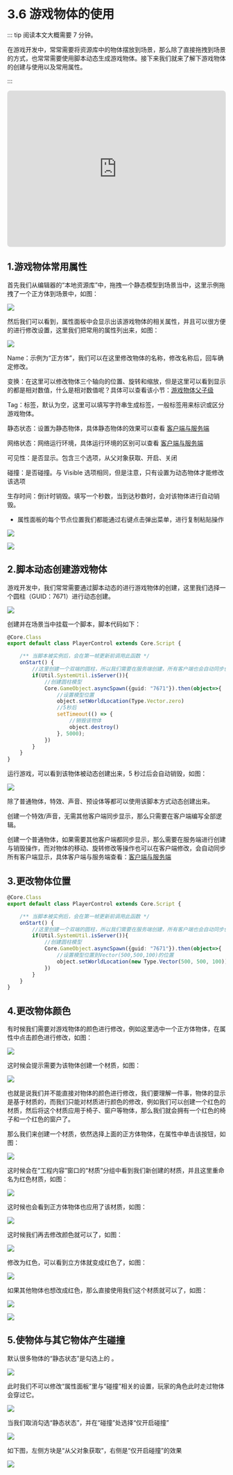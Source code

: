 # 3.6 游戏物体的使用

::: tip 阅读本文大概需要 7 分钟。

在游戏开发中，常常需要将资源库中的物体摆放到场景，那么除了直接拖拽到场景的方式，也常常需要使用脚本动态生成游戏物体。接下来我们就来了解下游戏物体的创建与使用以及常用属性。

::: 

<iframe sandbox="allow-scripts allow-downloads allow-same-origin allow-popups allow-presentation allow-forms" frameborder="0" draggable="false" allowfullscreen="" allow="encrypted-media;" referrerpolicy="" aha-samesite="" class="iframe-loaded" src=" https://player.bilibili.com/player.html?aid=948268391&bvid=BV1Qs4y1x74M&cid=978207163&page=1" style="border-radius: 7px; width: 100%; height: 360px;"></iframe>

## 1.游戏物体常用属性

首先我们从编辑器的“本地资源库”中，拖拽一个静态模型到场景当中，这里示例拖拽了一个正方体到场景中，如图：

![](https://wstatic-a1.233leyuan.com/productdocs/static/boxcni8UZ3YH3frq6HY4iGchL8b.png)

然后我们可以看到，属性面板中会显示出该游戏物体的相关属性，并且可以很方便的进行修改设置，这里我们把常用的属性列出来，如图：

![](https://wstatic-a1.233leyuan.com/productdocs/static/boxcnlC6Q4Tr4iSwlMCmvU4eZTf.png)

Name：示例为“正方体”，我们可以在这里修改物体的名称，修改名称后，回车确定修改。

变换：在这里可以修改物体三个轴向的位置、旋转和缩放，但是这里可以看到显示的都是相对数值，什么是相对数值呢？具体可以查看该小节：[游戏物体父子级](https://meta.feishu.cn/wiki/wikcnCcISRFpHTzK1K0HWOHmpTc)

Tag：标签，默认为空，这里可以填写字符串生成标签，一般标签用来标识或区分游戏物体。

静态状态：设置为静态物体，具体静态物体的效果可以查看 [客户端与服务端](https://learning.ark.online/md/2.2.html)

网络状态：网络运行环境，具体运行环境的区别可以查看 [客户端与服务端](https://learning.ark.online/md/2.2.html)

可见性：是否显示。包含三个选项，从父对象获取、开启、关闭

碰撞：是否碰撞。与 Visible 选项相同，但是注意，只有设置为动态物体才能修改该选项

生存时间：倒计时销毁。填写一个秒数，当到达秒数时，会对该物体进行自动销毁。

- 属性面板的每个节点位置我们都能通过右键点击弹出菜单，进行复制粘贴操作

![](https://wstatic-a1.233leyuan.com/productdocs/static/boxcnZhvQwppfP2b90UVaosMHOe.png)

![](https://wstatic-a1.233leyuan.com/productdocs/static/boxcnuVQ8fGJAWlbjKiUug0a9Of.png)

## 2.脚本动态创建游戏物体

游戏开发中，我们常常需要通过脚本动态的进行游戏物体的创建，这里我们选择一个圆柱（GUID：7671）进行动态创建。

![](https://wstatic-a1.233leyuan.com/productdocs/static/boxcntJVFk5ZtPaLS3tcdaY4Xxb.png)

创建并在场景当中挂载一个脚本，脚本代码如下：

```ts
@Core.Class
export default class PlayerControl extends Core.Script {

    /** 当脚本被实例后，会在第一帧更新前调用此函数 */
    onStart() {   
        //这里创建一个双端的圆柱，所以我们需要在服务端创建，所有客户端也会自动同步创建
        if(Util.SystemUtil.isServer()){
            //创建圆柱模型
            Core.GameObject.asyncSpawn({guid: "7671"}).then(object=>{
                //设置模型位置
                object.setWorldLocation(Type.Vector.zero)
                //5秒后
                setTimeout(() => {
                    //销毁该物体
                    object.destroy()
                }, 5000);
            })
        }
    }
}
```

运行游戏，可以看到该物体被动态创建出来，5 秒过后会自动销毁，如图：

![](https://wstatic-a1.233leyuan.com/productdocs/static/boxcniGvCIowojlMfcO9qkN0Tmc.png)

除了普通物体，特效、声音、预设体等都可以使用该脚本方式动态创建出来。

创建一个特效/声音，无需其他客户端同步显示，那么只需要在客户端编写全部逻辑。

创建一个普通物体，如果需要其他客户端都同步显示，那么需要在服务端进行创建与销毁操作，而对物体的移动、旋转修改等操作也可以在客户端修改，会自动同步所有客户端显示，具体客户端与服务端查看：[客户端与服务端]((https://learning.ark.online/md/2.2.html))

## 3.更改物体位置

```ts
@Core.Class
export default class PlayerControl extends Core.Script {

    /** 当脚本被实例后，会在第一帧更新前调用此函数 */
    onStart() {   
        //这里创建一个双端的圆柱，所以我们需要在服务端创建，所有客户端也会自动同步创建
        if(Util.SystemUtil.isServer()){
            //创建圆柱模型
            Core.GameObject.asyncSpawn({guid: "7671"}).then(object=>{
                //设置模型位置到Vector(500,500,100)的位置
                object.setWorldLocation(new Type.Vector(500, 500, 100))
            })
        }
    }
}
```

## 4.更改物体颜色

有时候我们需要对游戏物体的颜色进行修改，例如这里选中一个正方体物体，在属性中点击颜色进行修改，如图：

![](https://wstatic-a1.233leyuan.com/productdocs/static/boxcnve2xyK70oNcfzye1G8D9th.png)

这时候会提示需要为该物体创建一个材质，如图：

![](https://wstatic-a1.233leyuan.com/productdocs/static/boxcnaq9xfT2Lt8A9Lk267Vdu3e.png)

也就是说我们并不能直接对物体的颜色进行修改，我们要理解一件事，物体的显示是基于材质的，而我们只能对材质进行颜色的修改，例如我们可以创建一个红色的材质，然后将这个材质应用于椅子、窗户等物体，那么我们就会拥有一个红色的椅子和一个红色的窗户了。

那么我们来创建一个材质，依然选择上面的正方体物体，在属性中单击该按钮，如图：

![](https://wstatic-a1.233leyuan.com/productdocs/static/boxcnvTSjzGmkDNtuUEAzUcQS1K.png)

这时候会在“工程内容”窗口的“材质”分组中看到我们新创建的材质，并且这里重命名为红色材质，如图：

![](https://wstatic-a1.233leyuan.com/productdocs/static/boxcnk8vKiA02mW324sfBsQljvg.png)

这时候也会看到正方体物体也应用了该材质，如图：

![](https://wstatic-a1.233leyuan.com/productdocs/static/boxcngFKCw3EvRfvbxwVmNtHEod.png)

这时候我们再去修改颜色就可以了，如图：

![](https://wstatic-a1.233leyuan.com/productdocs/static/boxcnIrgkDpGnqzAnXGJ3PIUFZe.png)

修改为红色，可以看到立方体就变成红色了，如图：

![](https://wstatic-a1.233leyuan.com/productdocs/static/boxcnK2ibkFoDqrVl7Qycz8PwIe.png)

如果其他物体也想改成红色，那么直接使用我们这个材质就可以了，如图：

![](https://wstatic-a1.233leyuan.com/productdocs/static/boxcnvDdQqWjQFkTYS27dlltswK.png)

![](https://wstatic-a1.233leyuan.com/productdocs/static/boxcnL599nBamAfKpfkRyCdWnof.png)

## 5.使物体与其它物体产生碰撞

默认很多物体的“静态状态”是勾选上的 。

![](https://wstatic-a1.233leyuan.com/productdocs/static/boxcnUQvcRzsVwqfAE25jzHNNlh.png)

此时我们不可以修改“属性面板”里与“碰撞”相关的设置，玩家的角色此时走过物体会穿过它。

![](https://wstatic-a1.233leyuan.com/productdocs/static/boxcn8ZEgRcgzMK44uGpgfgGb6c.png)

当我们取消勾选“静态状态”，并在“碰撞”处选择“仅开启碰撞”

![](https://wstatic-a1.233leyuan.com/productdocs/static/boxcnroHDIbJGiILv5SeUMH9UAd.png)

如下图，左侧方块是“从父对象获取”，右侧是“仅开启碰撞”的效果

![](https://wstatic-a1.233leyuan.com/productdocs/static/boxcnLeMtJ07Z4Q0MUC88RtPNpb.gif)

